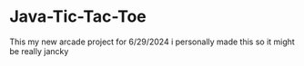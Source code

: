 # Java-Tic-Tac-Toe


This my new arcade project for 6/29/2024 
i personally made this so it might be really jancky
